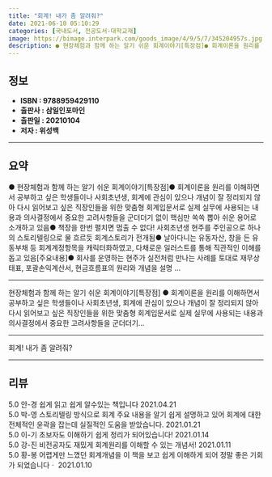 ```yaml
---
title: "회계! 내가 좀 알려줘?"
date: 2021-06-10 05:10:29
categories: [국내도서, 전공도서-대학교재]
image: https://bimage.interpark.com/goods_image/4/9/5/7/345204957s.jpg
description: ● 현장체험과 함께 하는 알기 쉬운 회계이야기[특장점]● 회계이론을 원리를 이해하면서 공부하고 싶은 학생들이나 사회초년생, 회계에 관심이 있으나 개념이 잘 정리되지 않아 다시 읽어보고 싶은 직장인들을 위한 맞춤형 회계입문서로 실제 실무에 사용되는 내용과 의사결정에서 중요한 고려사항들을
---
```


## **정보**

- **ISBN : 9788959429110**
- **출판사 : 삼일인포마인**
- **출판일 : 20210104**
- **저자 : 위성백**

------



## **요약**

●  현장체험과 함께 하는 알기 쉬운 회계이야기[특장점]● 회계이론을 원리를 이해하면서 공부하고 싶은 학생들이나 사회초년생, 회계에 관심이 있으나 개념이 잘 정리되지 않아 다시 읽어보고 싶은 직장인들을 위한 맞춤형 회계입문서로 실제 실무에 사용되는 내용과 의사결정에서 중요한 고려사항들을 군더더기 없이 핵심만 쏙쏙 뽑아 쉬운 용어로 소개하고 있음● 책장을 한번 펼치면 멈출 수 없다! 사회초년생 현주를 주인공으로 하나의 스토리텔링으로 물 흐르듯 회계스토리가 전개됨● 날아다니는 유동자산, 창을 든 유동부채 등 회계계정항목을 캐릭터화하였고, 다채로운 일러스트를 통해 직관적인 이해를 돕고 있음[주요내용]● 회사를 운영하는 현주가 실전처럼 만나는 사례를 토대로 재무상태표, 포괄손익계산서, 현금흐름표의 원리와 개념을 설명  ...

------

현장체험과 함께 하는 알기 쉬운 회계이야기[특장점]
● 회계이론을 원리를 이해하면서 공부하고 싶은 학생들이나 사회초년생, 회계에 관심이 있으나 개념이 잘 정리되지 않아 다시 읽어보고 싶은 직장인들을 위한 맞춤형 회계입문서로 실제 실무에 사용되는 내용과 의사결정에서 중요한 고려사항들을 군더더기... 

------


회계! 내가 좀 알려줘? 

------


## **리뷰** 

5.0 안-경 쉽게 읽고 쉽게 알수있는 책입니다 2021.04.21 <br/>5.0 박-영 스토리텔링 방식으로 회계 주요 내용을 알기 쉽게 설명하고 있어 회계에 대한 전체적인 윤곽을 잡는데 실질적인 도움을 받았습니다. 2021.01.21 <br/>5.0 이-기 초보자도 이해하기 쉽게 정리가 되어있습니다! 2021.01.14 <br/>5.0 강-진 비전공자도 재밌게 회계원리를 이해할 수 있는 개념서! 2021.01.11 <br/>5.0 황-봉 어렵게만 느꼈던 회계개념을 이 책을 보고 쉽게 이해하게 되어 정말 좋은 기회가 되었습니다ㆍ  2021.01.10 <br/>